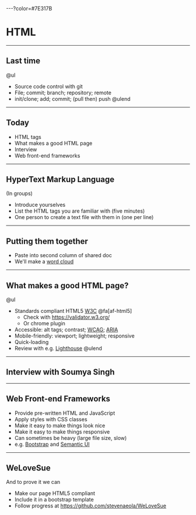 ---?color=#7E317B

# HTML

---

## Last time

@ul
* Source code control with git
* File; commit; branch; repository; remote
* init/clone; add; commit; (pull then) push
@ulend

--- 

## Today

* HTML tags
* What makes a good HTML page
* Interview
* Web front-end frameworks

---

## HyperText Markup Language

(In groups) 
* Introduce yourselves
* List the HTML tags you are familiar with (five minutes)
* One person to create a text file with them in (one per line)

---

## Putting them together

* Paste into second column of shared doc
* We'll make a [word cloud](https://www.wordclouds.com/)

---

## What makes a good HTML page?

@ul
* Standards compliant HTML5 [W3C](https://www.w3.org/TR/html52/) @fa[af-html5]
  - Check with <https://validator.w3.org/>
  - Or chrome plugin
* Accessible: alt tags; contrast; [WCAG](https://www.w3.org/TR/WCAG21/); [ARIA](https://developer.mozilla.org/en-US/docs/Web/Accessibility/ARIA)
* Mobile-friendly: viewport; lightweight; responsive
* Quick-loading
* Review with e.g. [Lighthouse](https://developers.google.com/web/tools/lighthouse)
@ulend

---

## Interview with Soumya Singh

---

## Web Front-end Frameworks

- Provide pre-written HTML and JavaScript
- Apply styles with CSS classes
- Make it easy to make things look nice
- Make it easy to make things responsive
- Can sometimes be heavy (large file size, slow)
- e.g. [Bootstrap](https://getbootstrap.com/) and [Semantic UI](https://semantic-ui.com/)

---

## WeLoveSue

And to prove it we can
- Make our page HTML5 compliant
- Include it in a bootstrap template
- Follow progress at <https://github.com/stevenaeola/WeLoveSue>



